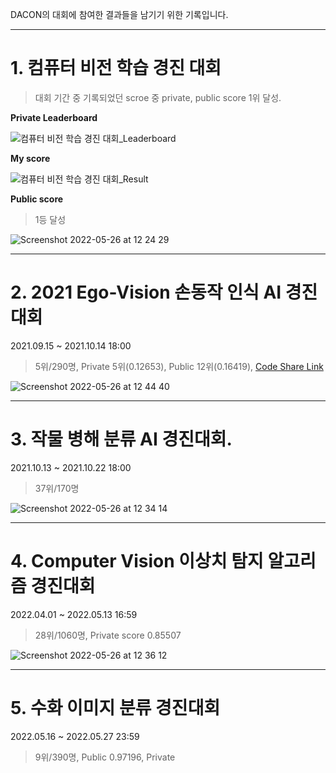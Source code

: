 DACON의 대회에 참여한 결과들을 남기기 위한 기록입니다.

------

# 1. 컴퓨터 비전 학습 경진 대회

> 대회 기간 중 기록되었던 scroe 중 private, public score 1위 달성.

**Private Leaderboard**

![컴퓨터 비전 학습 경진 대회_Leaderboard](https://user-images.githubusercontent.com/60354713/170411679-35650ad0-3a9f-4280-b086-258ffaf341c7.jpg)

**My score**

![컴퓨터 비전 학습 경진 대회_Result](https://user-images.githubusercontent.com/60354713/170411692-e4826b46-c49c-4225-b072-04f7e7e2de14.jpg)

**Public score**

> 1등 달성

![Screenshot 2022-05-26 at 12 24 29](https://user-images.githubusercontent.com/60354713/170411515-30787b82-6b37-4434-96b2-6e90081719fe.jpg)

------

# 2. 2021 Ego-Vision 손동작 인식 AI 경진대회

2021.09.15 ~ 2021.10.14 18:00

> 5위/290명, Private 5위(0.12653), Public 12위(0.16419), [Code Share Link](https://dacon.io/competitions/official/235805/codeshare/3596)

![Screenshot 2022-05-26 at 12 44 40](https://user-images.githubusercontent.com/60354713/170411882-72d01271-dc5a-4129-855d-962dcfb2447a.jpg)

------

# 3. 작물 병해 분류 AI 경진대회.

2021.10.13 ~ 2021.10.22 18:00

> 37위/170명
 
![Screenshot 2022-05-26 at 12 34 14](https://user-images.githubusercontent.com/60354713/170411611-741839b3-f00e-4aa7-b09c-58018a2a9539.jpg)

------

# 4. Computer Vision 이상치 탐지 알고리즘 경진대회

2022.04.01 ~ 2022.05.13 16:59

> 28위/1060명, Private score 0.85507

![Screenshot 2022-05-26 at 12 36 12](https://user-images.githubusercontent.com/60354713/170411648-c7f2eda0-5cf1-44bf-a2d6-e23d4fe0fca5.jpg)

------

# 5. 수화 이미지 분류 경진대회

2022.05.16 ~ 2022.05.27 23:59

> 9위/390명, Public 0.97196, Private
